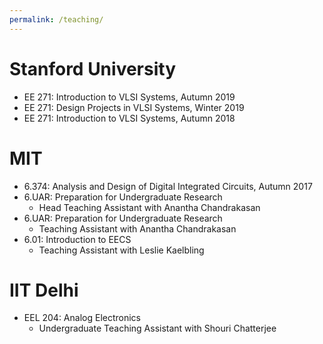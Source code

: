 ```yaml
---
permalink: /teaching/
---
```


# Stanford University
- EE 271: Introduction to VLSI Systems, Autumn 2019
- EE 271: Design Projects in VLSI Systems, Winter 2019
- EE 271: Introduction to VLSI Systems, Autumn 2018

# MIT
- 6.374: Analysis and Design of Digital Integrated Circuits, Autumn 2017
- 6.UAR: Preparation for Undergraduate Research 
  - Head Teaching Assistant with Anantha Chandrakasan
- 6.UAR: Preparation for Undergraduate Research 
  - Teaching Assistant with Anantha Chandrakasan
- 6.01: Introduction to EECS 
  - Teaching Assistant with Leslie Kaelbling

# IIT Delhi
- EEL 204: Analog Electronics
  - Undergraduate Teaching Assistant with Shouri Chatterjee
